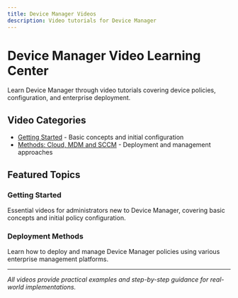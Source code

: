 ```yaml
---
title: Device Manager Videos
description: Video tutorials for Device Manager
---
```


# Device Manager Video Learning Center

Learn Device Manager through video tutorials covering device policies, configuration, and enterprise deployment.

## Video Categories

- [Getting Started](gettingstarted) - Basic concepts and initial configuration
- [Methods: Cloud, MDM and SCCM](methods) - Deployment and management approaches

## Featured Topics

### Getting Started
Essential videos for administrators new to Device Manager, covering basic concepts and initial policy configuration.

### Deployment Methods
Learn how to deploy and manage Device Manager policies using various enterprise management platforms.

---

*All videos provide practical examples and step-by-step guidance for real-world implementations.*

